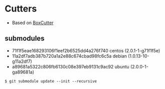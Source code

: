 # Cutters

- Based on [BoxCutter](https://github.com/boxcutter)

## submodules

- 71f1f5eae168293106f1eef2b6525dd4a276f740 centos (2.0.1-1-g71f1f5e)
- 11a2df7adb387b720a1a2e88c674cbad98fc6c5a debian (1.0.13-10-g11a2df7)
- a89681a5322c806fb6130c08e397eb9131c9ac92 ubuntu (2.0.0-1-ga89681a)

~~~
$ git submodule update --init --recursive
~~~

